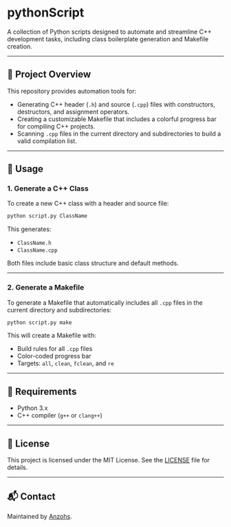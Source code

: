 # pythonScript

A collection of Python scripts designed to automate and streamline C++ development tasks, including class boilerplate generation and Makefile creation.

---

## 📁 Project Overview

This repository provides automation tools for:

- Generating C++ header (`.h`) and source (`.cpp`) files with constructors, destructors, and assignment operators.
- Creating a customizable Makefile that includes a colorful progress bar for compiling C++ projects.
- Scanning `.cpp` files in the current directory and subdirectories to build a valid compilation list.

---

## 🚀 Usage

### 1. Generate a C++ Class

To create a new C++ class with a header and source file:

```bash
python script.py ClassName
```

This generates:

- `ClassName.h`
- `ClassName.cpp`

Both files include basic class structure and default methods.

---

### 2. Generate a Makefile

To generate a Makefile that automatically includes all `.cpp` files in the current directory and subdirectories:

```bash
python script.py make
```

This will create a Makefile with:

- Build rules for all `.cpp` files
- Color-coded progress bar
- Targets: `all`, `clean`, `fclean`, and `re`

---

## 🧰 Requirements

- Python 3.x
- C++ compiler (`g++` or `clang++`)

---

## 📄 License

This project is licensed under the MIT License. See the [LICENSE](LICENSE) file for details.

---

## 📬 Contact
Maintained by [Anzohs](https://github.com/Anzohs).
